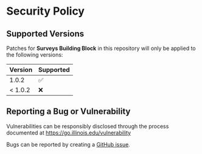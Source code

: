 # Security Policy

## Supported Versions

Patches for **Surveys Building Block** in this repository will only be applied to the following versions:

| Version | Supported          |
| ------- | ------------------ |
| 1.0.2   | :white_check_mark: |
| < 1.0.2 | :x:                |

## Reporting a Bug or Vulnerability

Vulnerabilities can be responsibly disclosed through the process
 documented at https://go.illinois.edu/vulnerability

Bugs can be reported by creating a [GitHub issue](https://github.com/rokwire/surveys-building-block/issues/new?assignees=&labels=bug&template=bug_report.md&title=%5BBUG%5D+).